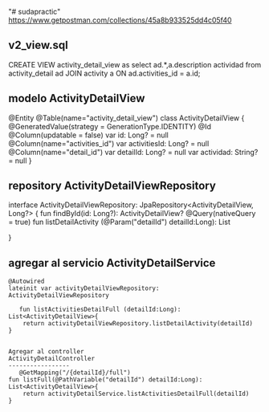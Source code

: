 "# sudapractic"
https://www.getpostman.com/collections/45a8b933525dd4c05f40

v2_view.sql
------------------------

CREATE VIEW activity_detail_view as
  select ad.*,a.description actividad
  from activity_detail ad JOIN activity a ON ad.activities_id = a.id;


modelo 
ActivityDetailView
--------------
@Entity
@Table(name="activity_detail_view")
class ActivityDetailView {
    @GeneratedValue(strategy = GenerationType.IDENTITY)
    @Id
    @Column(updatable = false)
    var id: Long? = null
    @Column(name="activities_id")
    var activitiesId: Long? = null
    @Column(name="detail_id")
    var detailId: Long? = null
    var actividad: String? = null
}


repository
ActivityDetailViewRepository
--------
interface ActivityDetailViewRepository: JpaRepository<ActivityDetailView, Long?> {
    fun findById(id: Long?): ActivityDetailView?
    @Query(nativeQuery = true)
    fun listDetailActivity (@Param("detailId") detailId:Long): List<ActivityDetailView>

}

agregar al servicio
ActivityDetailService
--------------------------
    @Autowired
    lateinit var activityDetailViewRepository: ActivityDetailViewRepository
    
       fun listActivitiesDetailFull (detailId:Long): List<ActivityDetailView>{
        return activityDetailViewRepository.listDetailActivity(detailId)
    }
    
    
    Agregar al controller
    ActivityDetailController
    -----------------
       @GetMapping("/{detailId}/full")
    fun listFull(@PathVariable("detailId") detailId:Long): List<ActivityDetailView>{
        return activityDetailService.listActivitiesDetailFull(detailId)
    }



